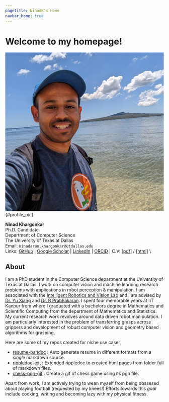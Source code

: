 ```yaml
---
pagetitle: NinadK's Home
navbar_home: true
---
```


# Welcome to my homepage!

![banner_pic](./static/media/dp_nz.jpg){#profile_pic}

**Ninad Khargonkar** \
Ph.D. Candidate \
Department of Computer Science \
The University of Texas at Dallas \
Email: `ninadarun.khargonkar@utdallas.edu` \
Links: [GitHub](https://github.com/kninad/) |
[Google Scholar](https://scholar.google.com/citations?user=5eFmqkAAAAAJ&hl=en) |
[LinkedIn](https://www.linkedin.com/in/kninad/) |
[ORCiD](https://orcid.org/0000-0001-9191-0250) |
C.V: [[pdf]](./resume/CV_Ninad_Khargonkar.pdf) / [[html]](./resume/CV_Ninad_Khargonkar.html) \


## About
I am a PhD student in the Computer Science department at the University of Texas at Dallas. I work on computer vision and machine learning research problems with applications in robot perception & manipulation. I am associated with the [Intelligent Robotics and Vision Lab](https://labs.utdallas.edu/irvl/) and I am advised by [Dr. Yu Xiang](https://yuxng.github.io/) and  [Dr. B Prabhakaran](https://profiles.utdallas.edu/bprabhakaran). I spent four memorable years at IIT Kanpur from where I graduated with a bachelors degree in Mathematics and Scientific Computing from the department of  Mathematics and Statistics. My current research work revolves around data driven robot manipulation. I am particularly interested in the problem of transferring grasps across grippers and development of robust computer vision and geometry based algorithms for grasping.


Here are some of my repos created for niche use case!

- [resume-pandoc](https://github.com/kninad/resume-pandoc) : Auto generate resume in different formats from a *single* markdown source.
- [rippledoc-ext](https://kninad.github.io/rippledoc-ext) :  Extended rippledoc to created html pages from folder full of markdown files.
- [chess-pgn-gif](https://github.com/kninad/chess-pgn-gif) : Create a gif of chess game using its pgn file.

Apart from work, I am actively trying to wean myself from being obssesed about playing football (requested by my knees!) Efforts towards this *goal* include cooking, writing and becoming lazy with my physical fitness.

